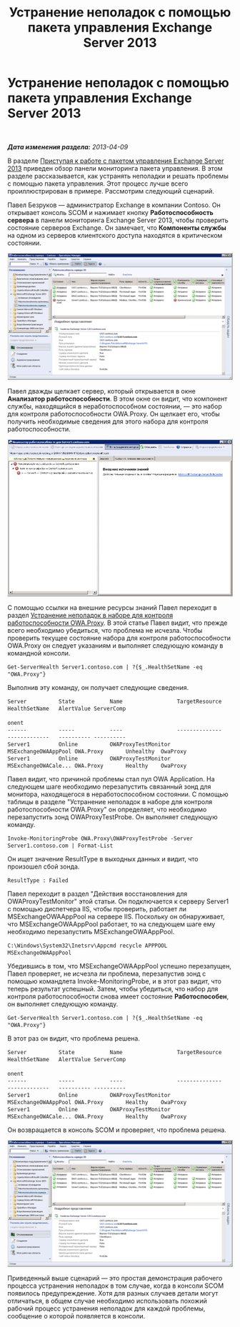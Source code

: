 ﻿---
title: Устранение неполадок с помощью пакета управления Exchange Server 2013
TOCTitle: Устранение неполадок с помощью пакета управления Exchange Server 2013
ms:assetid: c9672dad-1e67-4f07-bad9-539a67f2ac70
ms:mtpsurl: https://technet.microsoft.com/ru-ru/library/Dn195913(v=EXCHG.150)
ms:contentKeyID: 53275687
ms.date: 04/03/2015
mtps_version: v=EXCHG.150
ms.translationtype: HT
---

# Устранение неполадок с помощью пакета управления Exchange Server 2013

 

_**Дата изменения раздела:** 2013-04-09_

В разделе [Приступая к работе с пакетом управления Exchange Server 2013](getting-started-with-exchange-server-2013-management-pack.md) приведен обзор панели мониторинга пакета управления. В этом разделе рассказывается, как устранять неполадки и решать проблемы с помощью пакета управления. Этот процесс лучше всего проиллюстрирован в примере. Рассмотрим следующий сценарий.

Павел Безруков — администратор Exchange в компании Contoso. Он открывает консоль SCOM и нажимает кнопку **Работоспособность сервера** в панели мониторинга Exchange Server 2013, чтобы проверить состояние серверов Exchange. Он замечает, что **Компоненты службы** на одном из серверов клиентского доступа находятся в критическом состоянии.

![Неисправный сервер клиентского доступа](images/Dn195913.32a265d9-68e0-4d8c-9f83-1d10cdda1f84(EXCHG.150).png "Неисправный сервер клиентского доступа")

Павел дважды щелкает сервер, который открывается в окне **Анализатор работоспособности**. В этом окне он видит, что компонент службы, находящийся в неработоспособном состоянии, — это набор для контроля работоспособности OWA.Proxy. Он щелкает его, чтобы получить необходимые сведения для этого набора для контроля работоспособности.

![Сведения о наборе работоспособности неисправного сервера клиентского доступа](images/Dn195913.8e4d05a6-9128-40d8-b262-e60e9affc973(EXCHG.150).png "Сведения о наборе работоспособности неисправного сервера клиентского доступа")

С помощью ссылки на внешние ресурсы знаний Павел переходит в раздел [Устранение неполадок в наборе для контроля работоспособности OWA.Proxy](https://technet.microsoft.com/ru-ru/library/jj737712\(v=exchg.150\)). В этой статье Павел видит, что прежде всего необходимо убедиться, что проблема не исчезла. Чтобы проверить текущее состояние набора для контроля работоспособности OWA.Proxy он следует указаниям и выполняет следующую команду в командной консоли.

    Get-ServerHealth Server1.contoso.com | ?{$_.HealthSetName -eq "OWA.Proxy"}

Выполнив эту команду, он получает следующие сведения.

    Server          State           Name                 TargetResource       HealthSetName   AlertValue ServerComp
                                                                                                         onent
    ------          -----           ----                 --------------       -------------   ---------- ----------
    Server1         Online          OWAProxyTestMonitor  MSExchangeOWAAppPool OWA.Proxy       Unhealthy  OwaProxy
    Server1         Online          OWAProxyTestMonitor  MSExchangeOWACale... OWA.Proxy       Healthy    OwaProxy

Павел видит, что причиной проблемы стал пул OWA Application. На следующем шаге необходимо перезапустить связанный зонд для монитора, находящегося в неработоспособном состоянии. С помощью таблицы в разделе "Устранение неполадок в наборе для контроля работоспособности OWA.Proxy" он определяет, что необходимо перезапустить зонд OWAProxyTestProbe. Он выполняет следующую команду.

    Invoke-MonitoringProbe OWA.Proxy\OWAProxyTestProbe -Server Server1.contoso.com | Format-List

Он ищет значение ResultType в выходных данных и видит, что произошел сбой зонда.

    ResultType : Failed

Павел переходит в раздел "Действия восстановления для OWAProxyTestMonitor" этой статьи. Он подключается к серверу Server1 с помощью диспетчера IIS, чтобы проверить, работает ли MSExchangeOWAAppPool на сервере IIS. Поскольку он обнаруживает, что MSExchangeOWAAppPool работает, то на следующем шаге ему необходимо перезапустить MSExchangeOWAAppPool.

    C:\Windows\System32\Inetsrv\Appcmd recycle APPPOOL MSExchangeOWAAppPool

Убедившись в том, что MSExchangeOWAAppPool успешно перезапущен, Павел проверяет, не исчезла ли проблема, перезапустив зонд с помощью командлета Invoke-MonitoringProbe, и в этот раз видит, что теперь результат успешный. Затем, чтобы убедиться, что набор для контроля работоспособности снова имеет состояние **Работоспособен**, он выполняет следующую команду.

    Get-ServerHealth Server1.contoso.com | ?{$_.HealthSetName -eq "OWA.Proxy"}

В этот раз он видит, что проблема решена.

    Server          State           Name                 TargetResource       HealthSetName   AlertValue ServerComp
                                                                                                         onent
    ------          -----           ----                 --------------       -------------   ---------- ----------
    Server1         Online          OWAProxyTestMonitor  MSExchangeOWAAppPool OWA.Proxy       Healthy    OwaProxy
    Server1         Online          OWAProxyTestMonitor  MSExchangeOWACale... OWA.Proxy       Healthy    OwaProxy

Он возвращается в консоль SCOM и проверяет, что проблема решена.

![Работоспособность сервера](images/Dn195908.c863be83-fc4b-4daf-a18b-27b1aae15b1d(EXCHG.150).png "Работоспособность сервера")

Приведенный выше сценарий — это простая демонстрация рабочего процесса устранения неполадок в том случае, когда в консоли SCOM появилось предупреждение. Хотя для разных случаев детали могут отличаться, в общем случае необходимо использовать похожий рабочий процесс устранения неполадок для каждой проблемы, сообщение о которой появляется в консоли.

